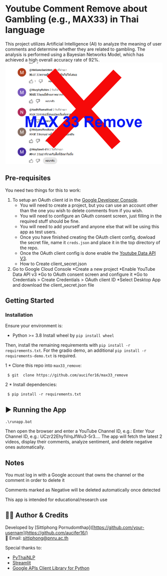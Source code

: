 # Youtube Comment Remove about Gambling (e.g., MAX33) in Thai language

This project utilizes Artificial Intelligence (AI) to analyze the meaning of user comments and determine whether they are related to gambling. The analysis is performed using a Bayesian Networks Model, which has achieved a high overall accuracy rate of 92%.
<img src="removeew.png"/>
## Pre-requisites

You need two things for this to work:

1. To setup an OAuth client id in the [Google Developer Console](https://console.cloud.google.com/apis/credentials).
    * You will need to create a project, but you can use an account other than the one you wish to delete comments from if you wish.
    * You will need to configure an OAuth consent screen, just filling in the required stuff should be fine.
    * You will need to add yourself and anyone else that will be using this app as test users.
    * Once you have finished creating the OAuth client config, dowload the secret file, name it `creds.json` and place it in the top directory of the repo.
    * Once the OAuth client config is done enable the [Youtube Data API V3](https://console.cloud.google.com/apis/library/youtube.googleapis.com).
    * How to Create client_secret.json
2. Go to Google Cloud Console
    *Create a new project
    *Enable YouTube Data API v3
    *Go to OAuth consent screen and configure it
    *Go to Credentials > Create Credentials > OAuth client ID
    *Select Desktop App and download the client_secret.json file
## Getting Started

### Installation
Ensure your environment is:
- Python >= 3.8
  Install wheel by `pip install wheel`

Then, install the remaining requirements with `pip install -r requirements.txt`.
For the gradio demo, an additional `pip install -r requirements-demo.txt` is required.


1   * Clone this repo into ```max33_remove```:
 ```shell
  $ git  clone https://github.com/aucifer16/max33_remove
 ```
2 * Install dependencies:
 ```shell
  $ pip install -r requirements.txt
 ```
## ▶️ Running the App
 ```shell
 .\runapp.bat
 ```
Then open the browser and enter a YouTube Channel ID, e.g.:
Enter Your Channel ID, e.g.: UCzr22Ehy1VrqJfWu3-5r3....
The app will fetch the latest 2 videos, display their comments, analyze sentiment, and delete negative ones automatically.

##  Notes
You must log in with a Google account that owns the channel or the comment in order to delete it

Comments marked as Negative will be deleted automatically once detected

This app is intended for educational/research use
## 👨‍💻 Author & Credits

Developed by [Sittiphong Pornudomthap]([https://github.com/your-usernam](https://github.com/aucifer16/)  
📧 Email: sittiphong@pnru.ac.th 


Special thanks to:
- [PyThaiNLP](https://github.com/PyThaiNLP/pythainlp)
- [Streamlit](https://streamlit.io/)
- [Google APIs Client Library for Python](https://github.com/googleapis/google-api-python-client)
